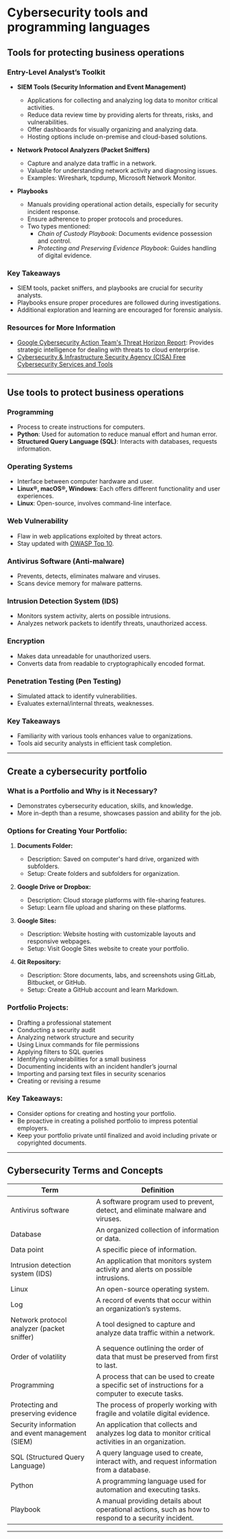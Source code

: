 # Cybersecurity tools and programming languages
## Tools for protecting business operations
### Entry-Level Analyst’s Toolkit

- **SIEM Tools (Security Information and Event Management)**
  - Applications for collecting and analyzing log data to monitor critical activities.
  - Reduce data review time by providing alerts for threats, risks, and vulnerabilities.
  - Offer dashboards for visually organizing and analyzing data.
  - Hosting options include on-premise and cloud-based solutions.

- **Network Protocol Analyzers (Packet Sniffers)**
  - Capture and analyze data traffic in a network.
  - Valuable for understanding network activity and diagnosing issues.
  - Examples: Wireshark, tcpdump, Microsoft Network Monitor.

- **Playbooks**
  - Manuals providing operational action details, especially for security incident response.
  - Ensure adherence to proper protocols and procedures.
  - Two types mentioned:
    - *Chain of Custody Playbook*: Documents evidence possession and control.
    - *Protecting and Preserving Evidence Playbook*: Guides handling of digital evidence.

### Key Takeaways
- SIEM tools, packet sniffers, and playbooks are crucial for security analysts.
- Playbooks ensure proper procedures are followed during investigations.
- Additional exploration and learning are encouraged for forensic analysis.

### Resources for More Information
- [Google Cybersecurity Action Team's Threat Horizon Report](https://services.google.com/fh/files/blogs/gcat_threathorizons_full_sept2022.pdf): Provides strategic intelligence for dealing with threats to cloud enterprise.
- [Cybersecurity & Infrastructure Security Agency (CISA) Free Cybersecurity Services and Tools](https://www.cisa.gov/resources-tools/resources/free-cybersecurity-services-and-tools)

---
## Use tools to protect business operations
### Programming

- Process to create instructions for computers.
- **Python**: Used for automation to reduce manual effort and human error.
- **Structured Query Language (SQL)**: Interacts with databases, requests information.

### Operating Systems

- Interface between computer hardware and user.
- **Linux®, macOS®, Windows**: Each offers different functionality and user experiences.
- **Linux**: Open-source, involves command-line interface.

### Web Vulnerability

- Flaw in web applications exploited by threat actors.
- Stay updated with [OWASP Top 10](link).

### Antivirus Software (Anti-malware)

- Prevents, detects, eliminates malware and viruses.
- Scans device memory for malware patterns.

### Intrusion Detection System (IDS)

- Monitors system activity, alerts on possible intrusions.
- Analyzes network packets to identify threats, unauthorized access.

### Encryption

- Makes data unreadable for unauthorized users.
- Converts data from readable to cryptographically encoded format.

### Penetration Testing (Pen Testing)

- Simulated attack to identify vulnerabilities.
- Evaluates external/internal threats, weaknesses.

### Key Takeaways

- Familiarity with various tools enhances value to organizations.
- Tools aid security analysts in efficient task completion.

---
## Create a cybersecurity portfolio
### What is a Portfolio and Why is it Necessary?

- Demonstrates cybersecurity education, skills, and knowledge.
- More in-depth than a resume, showcases passion and ability for the job.

### Options for Creating Your Portfolio:

1. **Documents Folder:**
   - Description: Saved on computer's hard drive, organized with subfolders.
   - Setup: Create folders and subfolders for organization.

2. **Google Drive or Dropbox:**
   - Description: Cloud storage platforms with file-sharing features.
   - Setup: Learn file upload and sharing on these platforms.

3. **Google Sites:**
   - Description: Website hosting with customizable layouts and responsive webpages.
   - Setup: Visit Google Sites website to create your portfolio.

4. **Git Repository:**
   - Description: Store documents, labs, and screenshots using GitLab, Bitbucket, or GitHub.
   - Setup: Create a GitHub account and learn Markdown.

### Portfolio Projects:

- Drafting a professional statement
- Conducting a security audit
- Analyzing network structure and security
- Using Linux commands for file permissions
- Applying filters to SQL queries
- Identifying vulnerabilities for a small business
- Documenting incidents with an incident handler’s journal
- Importing and parsing text files in security scenarios
- Creating or revising a resume

### Key Takeaways:

- Consider options for creating and hosting your portfolio.
- Be proactive in creating a polished portfolio to impress potential employers.
- Keep your portfolio private until finalized and avoid including private or copyrighted documents.

---
## **Cybersecurity Terms and Concepts**

| Term                                         | Definition                                                                                       |
|----------------------------------------------|--------------------------------------------------------------------------------------------------|
| Antivirus software                           | A software program used to prevent, detect, and eliminate malware and viruses.                   |
| Database                                     | An organized collection of information or data.                                                   |
| Data point                                   | A specific piece of information.                                                                  |
| Intrusion detection system (IDS)            | An application that monitors system activity and alerts on possible intrusions.                   |
| Linux                                        | An open-source operating system.                                                                  |
| Log                                          | A record of events that occur within an organization’s systems.                                   |
| Network protocol analyzer (packet sniffer)  | A tool designed to capture and analyze data traffic within a network.                              |
| Order of volatility                         | A sequence outlining the order of data that must be preserved from first to last.                  |
| Programming                                 | A process that can be used to create a specific set of instructions for a computer to execute tasks.|
| Protecting and preserving evidence         | The process of properly working with fragile and volatile digital evidence.                       |
| Security information and event management (SIEM)| An application that collects and analyzes log data to monitor critical activities in an organization.|
| SQL (Structured Query Language)            | A query language used to create, interact with, and request information from a database.           |
| Python                                      | A programming language used for automation and executing tasks.                                    |
| Playbook                                    | A manual providing details about operational actions, such as how to respond to a security incident.|

---